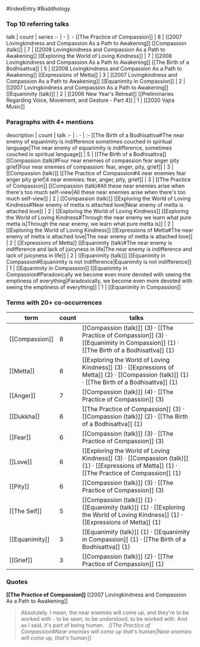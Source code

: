 #IndexEntry #Buddhology

### Top 10 referring talks
talk | count | series
:- | - |: -
[[The Practice of Compassion]] | 8 | [[2007 Lovingkindness and Compassion As a Path to Awakening]]
[[Compassion (talk)]] | 7 | [[2008 Lovingkindness and Compassion As a Path to Awakening]]
[[Exploring the World of Loving Kindness]] | 7 | [[2008 Lovingkindness and Compassion As a Path to Awakening]]
[[The Birth of a Bodhisattva]] | 5 | [[2008 Lovingkindness and Compassion As a Path to Awakening]]
[[Expressions of Metta]] | 3 | [[2007 Lovingkindness and Compassion As a Path to Awakening]]
[[Equanimity in Compassion]] | 2 | [[2007 Lovingkindness and Compassion As a Path to Awakening]]
[[Equanimity (talk)]] | 2 | [[2006 New Year's Retreat]]
[[Preliminaries Regarding Voice, Movement, and Gesture - Part 4]] | 1 | [[2020 Vajra Music]]

### Paragraphs with 4+ mentions
description | count | talk
:- | : - | :-
[[The Birth of a Bodhisattva#The near enemy of equanimity is indifference sometimes couched in spiritual language\|The near enemy of equanimity is indifference, sometimes couched in spiritual language]] | 5 | [[The Birth of a Bodhisattva]]
[[Compassion (talk)#Four near enemies of compassion fear anger pity grief\|Four near enemies of compassion: fear, anger, pity, grief]] | 3 | [[Compassion (talk)]]
[[The Practice of Compassion#4 near enemies fear anger pity grief\|4 near enemies: fear, anger, pity, grief]] | 3 | [[The Practice of Compassion]]
[[Compassion (talk)#All these near enemies arise when there's too much self-view\|All these near enemies arise when there's too much self-view]] | 2 | [[Compassion (talk)]]
[[Exploring the World of Loving Kindness#Near enemy of metta is attached love\|Near enemy of metta is attached love]] | 2 | [[Exploring the World of Loving Kindness]]
[[Exploring the World of Loving Kindness#Through the near enemy we learn what pure metta is\|Through the near enemy, we learn what pure metta is]] | 2 | [[Exploring the World of Loving Kindness]]
[[Expressions of Metta#The near enemy of metta is attached love\|The near enemy of metta is attached love]] | 2 | [[Expressions of Metta]]
[[Equanimity (talk)#The near enemy is indifference and lack of juicyness in life\|The near enemy is indifference and lack of juicyness in life]] | 2 | [[Equanimity (talk)]]
[[Equanimity in Compassion#Equanimity is not indifference\|Equanimity is not indifference]] | 1 | [[Equanimity in Compassion]]
[[Equanimity in Compassion#Paradoxically we become even more devoted with seeing the emptiness of everything\|Paradoxically, we become even more devoted with seeing the emptiness of everything]] | 1 | [[Equanimity in Compassion]]

### Terms with 20+ co-occurrences
term | count | talks
-|-|-
[[Compassion]] | 8 | <span class="counts">[[Compassion (talk)]] (3) · [[The Practice of Compassion]] (3) · [[Equanimity in Compassion]] (1) · [[The Birth of a Bodhisattva]] (1)</span> 
[[Metta]] | 8 | <span class="counts">[[Exploring the World of Loving Kindness]] (3) · [[Expressions of Metta]] (2) · [[Compassion (talk)]] (1) · [[The Birth of a Bodhisattva]] (1)</span> 
[[Anger]] | 7 | <span class="counts">[[Compassion (talk)]] (4) · [[The Practice of Compassion]] (3)</span> 
[[Dukkha]] | 6 | <span class="counts">[[The Practice of Compassion]] (3) · [[Compassion (talk)]] (2) · [[The Birth of a Bodhisattva]] (1)</span> 
[[Fear]] | 6 | <span class="counts">[[Compassion (talk)]] (3) · [[The Practice of Compassion]] (3)</span> 
[[Love]] | 6 | <span class="counts">[[Exploring the World of Loving Kindness]] (3) · [[Compassion (talk)]] (1) · [[Expressions of Metta]] (1) · [[The Practice of Compassion]] (1)</span> 
[[Pity]] | 6 | <span class="counts">[[Compassion (talk)]] (3) · [[The Practice of Compassion]] (3)</span> 
[[The Self]] | 5 | <span class="counts">[[Compassion (talk)]] (1) · [[Equanimity (talk)]] (1) · [[Exploring the World of Loving Kindness]] (1) · [[Expressions of Metta]] (1)</span> 
[[Equanimity]] | 3 | <span class="counts">[[Equanimity (talk)]] (1) · [[Equanimity in Compassion]] (1) · [[The Birth of a Bodhisattva]] (1)</span> 
[[Grief]] | 3 | <span class="counts">[[Compassion (talk)]] (2) · [[The Practice of Compassion]] (1)</span> 

### Quotes
**[[The Practice of Compassion]]**
<span class="counts">[[2007 Lovingkindness and Compassion As a Path to Awakening]]</span>
> Absolutely. I mean, the near enemies will come up, and they're to be worked with - to be seen, to be understood, to be worked with. And as I said, it's part of being human. &nbsp;&nbsp;<span class="counts">_[[The Practice of Compassion#Near enemies will come up that's human|Near enemies will come up, that's human]]_</span>


